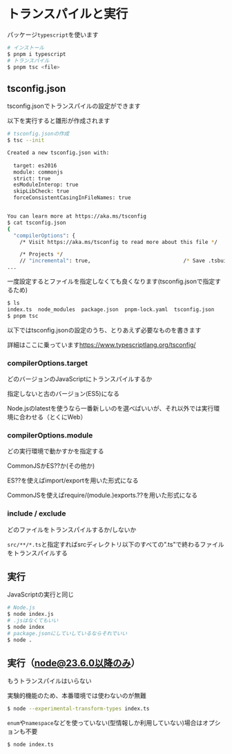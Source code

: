 # トランスパイルと実行

パッケージ`typescript`を使います

```bash
# インストール
$ pnpm i typescript
# トランスパイル
$ pnpm tsc <file>
```

## tsconfig.json

tsconfig.jsonでトランスパイルの設定ができます

以下を実行すると雛形が作成されます

```bash
# tsconfig.jsonの作成
$ tsc --init

Created a new tsconfig.json with:                                               
                                                                             TS 
  target: es2016
  module: commonjs
  strict: true
  esModuleInterop: true
  skipLibCheck: true
  forceConsistentCasingInFileNames: true


You can learn more at https://aka.ms/tsconfig
$ cat tsconfig.json
{
  "compilerOptions": {
    /* Visit https://aka.ms/tsconfig to read more about this file */

    /* Projects */
    // "incremental": true,                              /* Save .tsbuildinfo files to allow for incremental compilation of projects. */
...
```

一度設定するとファイルを指定しなくても良くなります(tsconfig.jsonで指定するため)

```bash
$ ls
index.ts  node_modules  package.json  pnpm-lock.yaml  tsconfig.json
$ pnpm tsc
```

以下ではtsconfig.jsonの設定のうち、とりあえず必要なものを書きます

詳細はここに乗っています<https://www.typescriptlang.org/tsconfig/>

### compilerOptions.target

どのバージョンのJavaScriptにトランスパイルするか

指定しないと古のバージョン(ES5)になる

Node.jsのlatestを使うなら一番新しいのを選べばいいが、それ以外では実行環境に合わせる（とくにWeb）

### compilerOptions.module

どの実行環境で動かすかを指定する

CommonJSかES??か(その他か)

ES??を使えばimport/exportを用いた形式になる

CommonJSを使えばrequire/(module.)exports.??を用いた形式になる

### include / exclude

どのファイルをトランスパイルするか/しないか

`src/**/*.ts`と指定すればsrcディレクトリ以下のすべての".ts"で終わるファイルをトランスパイルする

## 実行

JavaScriptの実行と同じ

```bash
# Node.js
$ node index.js
# .jsはなくてもいい
$ node index
# package.jsonにしていしているならそれでいい
$ node .
```

## 実行（node@23.6.0以降のみ）

もうトランスパイルはいらない

実験的機能のため、本番環境では使わないのが無難

```bash
$ node --experimental-transform-types index.ts
```

`enum`や`namespace`などを使っていない(型情報しか利用していない)場合はオプションも不要

```bash
$ node index.ts
```
